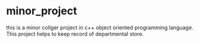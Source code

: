 minor_project
=============

this is a minor  collger project in c++ object oriented programming language. This project helps to keep record of departmental store.
